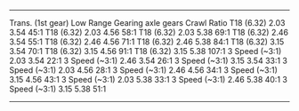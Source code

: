   ------------------- ------------------- ------------ -------------
  Trans. (1st gear)   Low Range Gearing   axle gears   Crawl Ratio
  T18 (6.32)          2.03                3.54         45:1
  T18 (6.32)          2.03                4.56         58:1
  T18 (6.32)          2.03                5.38         69:1
  T18 (6.32)          2.46                3.54         55:1
  T18 (6.32)          2.46                4.56         71:1
  T18 (6.32)          2.46                5.38         84:1
  T18 (6.32)          3.15                3.54         70:1
  T18 (6.32)          3.15                4.56         91:1
  T18 (6.32)          3.15                5.38         107:1
  3 Speed (\~3:1)     2.03                3.54         22:1
  3 Speed (\~3:1)     2.46                3.54         26:1
  3 Speed (\~3:1)     3.15                3.54         33:1
  3 Speed (\~3:1)     2.03                4.56         28:1
  3 Speed (\~3:1)     2.46                4.56         34:1
  3 Speed (\~3:1)     3.15                4.56         43:1
  3 Speed (\~3:1)     2.03                5.38         33:1
  3 Speed (\~3:1)     2.46                5.38         40:1
  3 Speed (\~3:1)     3.15                5.38         51:1
  ------------------- ------------------- ------------ -------------
